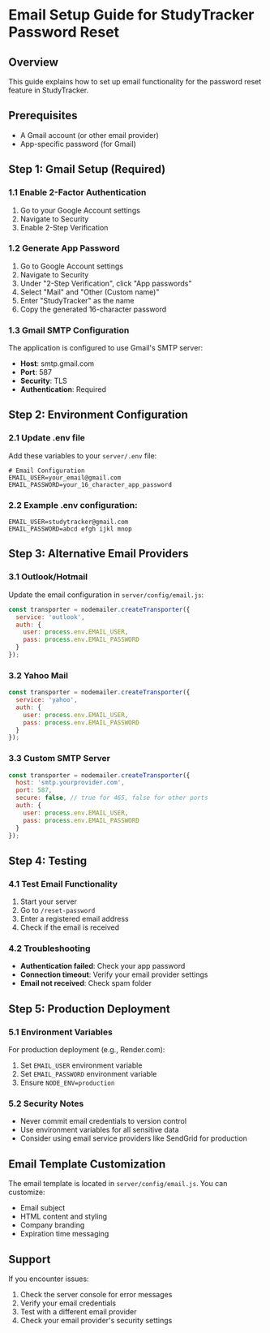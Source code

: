 # Email Setup Guide for StudyTracker Password Reset

## Overview
This guide explains how to set up email functionality for the password reset feature in StudyTracker.

## Prerequisites
- A Gmail account (or other email provider)
- App-specific password (for Gmail)

## Step 1: Gmail Setup (Required)

### 1.1 Enable 2-Factor Authentication
1. Go to your Google Account settings
2. Navigate to Security
3. Enable 2-Step Verification

### 1.2 Generate App Password
1. Go to Google Account settings
2. Navigate to Security
3. Under "2-Step Verification", click "App passwords"
4. Select "Mail" and "Other (Custom name)"
5. Enter "StudyTracker" as the name
6. Copy the generated 16-character password

### 1.3 Gmail SMTP Configuration
The application is configured to use Gmail's SMTP server:
- **Host**: smtp.gmail.com
- **Port**: 587
- **Security**: TLS
- **Authentication**: Required

## Step 2: Environment Configuration

### 2.1 Update .env file
Add these variables to your `server/.env` file:

```env
# Email Configuration
EMAIL_USER=your_email@gmail.com
EMAIL_PASSWORD=your_16_character_app_password
```

### 2.2 Example .env configuration:
```env
EMAIL_USER=studytracker@gmail.com
EMAIL_PASSWORD=abcd efgh ijkl mnop
```

## Step 3: Alternative Email Providers

### 3.1 Outlook/Hotmail
Update the email configuration in `server/config/email.js`:

```javascript
const transporter = nodemailer.createTransporter({
  service: 'outlook',
  auth: {
    user: process.env.EMAIL_USER,
    pass: process.env.EMAIL_PASSWORD
  }
});
```

### 3.2 Yahoo Mail
```javascript
const transporter = nodemailer.createTransporter({
  service: 'yahoo',
  auth: {
    user: process.env.EMAIL_USER,
    pass: process.env.EMAIL_PASSWORD
  }
});
```

### 3.3 Custom SMTP Server
```javascript
const transporter = nodemailer.createTransporter({
  host: 'smtp.yourprovider.com',
  port: 587,
  secure: false, // true for 465, false for other ports
  auth: {
    user: process.env.EMAIL_USER,
    pass: process.env.EMAIL_PASSWORD
  }
});
```

## Step 4: Testing

### 4.1 Test Email Functionality
1. Start your server
2. Go to `/reset-password`
3. Enter a registered email address
4. Check if the email is received

### 4.2 Troubleshooting
- **Authentication failed**: Check your app password
- **Connection timeout**: Verify your email provider settings
- **Email not received**: Check spam folder

## Step 5: Production Deployment

### 5.1 Environment Variables
For production deployment (e.g., Render.com):
1. Set `EMAIL_USER` environment variable
2. Set `EMAIL_PASSWORD` environment variable
3. Ensure `NODE_ENV=production`

### 5.2 Security Notes
- Never commit email credentials to version control
- Use environment variables for all sensitive data
- Consider using email service providers like SendGrid for production

## Email Template Customization

The email template is located in `server/config/email.js`. You can customize:
- Email subject
- HTML content and styling
- Company branding
- Expiration time messaging

## Support

If you encounter issues:
1. Check the server console for error messages
2. Verify your email credentials
3. Test with a different email provider
4. Check your email provider's security settings 